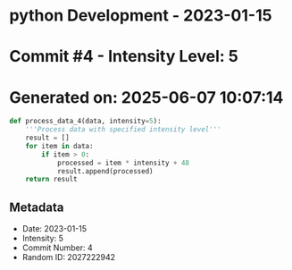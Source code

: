 ﻿# python Development - 2023-01-15
# Commit #4 - Intensity Level: 5
# Generated on: 2025-06-07 10:07:14
```python
def process_data_4(data, intensity=5):
    '''Process data with specified intensity level'''
    result = []
    for item in data:
        if item > 0:
            processed = item * intensity + 48
            result.append(processed)
    return result
```
## Metadata
- Date: 2023-01-15
- Intensity: 5
- Commit Number: 4
- Random ID: 2027222942
